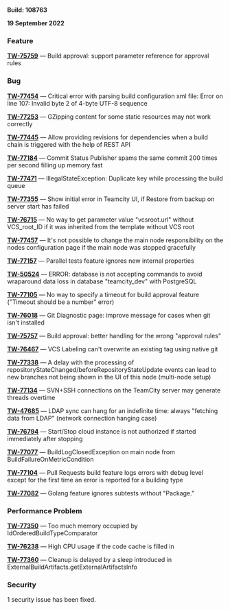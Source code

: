 [//]: # (title: TeamCity 2022.04.4 Release Notes)
[//]: # (auxiliary-id: TeamCity 2022.04.4 Release Notes)

__Build: 108763__

__19 September 2022__


### Feature

**[TW-75759](hhttps://youtrack.jetbrains.com/issue/TW-75759/Build-approval-support-parameter-reference-for-approval-rules)** — Build approval: support parameter reference for approval rules

### Bug

**[TW-77454](https://youtrack.jetbrains.com/issue/TW-77454/Critical-error-with-parsing-build-configuration-xml-file-Error-on-line-107-Invalid-byte-2-of-4-byte-UTF-8-sequence)** — Critical error with parsing build configuration xml file: Error on line 107: Invalid byte 2 of 4-byte UTF-8 sequence

**[TW-77253](https://youtrack.jetbrains.com/issue/TW-77253/GZipping-content-for-some-static-resources-may-not-work-correctly)** — GZipping content for some static resources may not work correctly

**[TW-77445](https://youtrack.jetbrains.com/issue/TW-77445/Allow-providing-revisions-for-dependencies-when-a-build-chain-is-triggered-with-help-of-REST-API)** — Allow providing revisions for dependencies when a build chain is triggered with the help of REST API

**[TW-77184](https://youtrack.jetbrains.com/issue/TW-77184/Commit-Status-Publisher-spams-the-same-commit-200-times-per-second-filling-up-memory-fast)** — Commit Status Publisher spams the same commit 200 times per second filling up memory fast

**[TW-77471](https://youtrack.jetbrains.com/issue/TW-77471/IllegalStateException-Duplicate-key-while-processing-the-build-queue)** — IllegalStateException: Duplicate key while processing the build queue

**[TW-77355](https://youtrack.jetbrains.com/issue/TW-77355/Show-initial-error-in-Teamcity-UI-if-Restore-from-backup-on-server-start-has-failed)** — Show initial error in Teamcity UI, if Restore from backup on server start has failed

**[TW-76715](https://youtrack.jetbrains.com/issue/TW-76715/No-way-to-get-parameter-value-vcsrooturl-without-VCSrootID-if-it-was-inherited-from-the-template-without-VCS-root)** — No way to get parameter value "vcsroot.url" without VCS_root_ID if it was inherited from the template without VCS root

**[TW-77457](https://youtrack.jetbrains.com/issue/TW-77457/Its-not-possible-to-change-the-main-node-responsibility-on-the-nodes-configuration-page-if-the-main-node-was-stopped-gracefully)** — It's not possible to change the main node responsibility on the nodes configuration page if the main node was stopped gracefully

**[TW-77157](https://youtrack.jetbrains.com/issue/TW-77157/Parallel-tests-feature-ignores-new-internal-properties)** — Parallel tests feature ignores new internal properties

**[TW-50524](https://youtrack.jetbrains.com/issue/TW-50524/ERROR-database-is-not-accepting-commands-to-avoid-wraparound-data-loss-in-database-teamcitydev-with-PostgreSQL)** — ERROR: database is not accepting commands to avoid wraparound data loss in database "teamcity_dev" with PostgreSQL

**[TW-77105](https://youtrack.jetbrains.com/issue/TW-77105/No-way-to-specify-timeout-for-build-approval-feature-Timeout-should-be-a-number-error)** — No way to specify a timeout for build approval feature ("Timeout should be a number" error)

**[TW-76018](https://youtrack.jetbrains.com/issue/TW-76018/Git-Diagnostic-page-improve-message-for-cases-when-git-isnt-installed)** — Git Diagnostic page: improve message for cases when git isn't installed

**[TW-75757](https://youtrack.jetbrains.com/issue/TW-75757/Build-approval-better-handling-for-wrong-approval-rules)** — Build approval: better handling for the wrong "approval rules"

**[TW-76467](https://youtrack.jetbrains.com/issue/TW-76467/VCS-Labeling-cant-overwrite-an-existing-tag-using-native-git)** — VCS Labeling can't overwrite an existing tag using native git

**[TW-77338](https://youtrack.jetbrains.com/issue/TW-77338/A-delay-with-processing-of-repositoryStateChangedbeforeRepositoryStateUpdate-events-can-lead-to-new-branches-not-being-shown-in)** — A delay with the processing of repositoryStateChanged/beforeRepositoryStateUpdate events can lead to new branches not being shown in the UI of this node (multi-node setup)

**[TW-77134](https://youtrack.jetbrains.com/issue/TW-77134/svnssh-connections-on-the-TeamCity-server-may-generate-threads-overtime)** — SVN+SSH connections on the TeamCity server may generate threads overtime

**[TW-47685](https://youtrack.jetbrains.com/issue/TW-47685/LDAP-sync-can-hang-for-indefinite-time-always-fetching-data-from-LDAP-network-connection-hanging-case)** — LDAP sync can hang for an indefinite time: always "fetching data from LDAP" (network connection hanging case)

**[TW-76794](https://youtrack.jetbrains.com/issue/TW-76794/StartStop-cloud-instance-is-not-authorized-if-started-immediately-after-stopping)** — Start/Stop cloud instance is not authorized if started immediately after stopping

**[TW-77077](https://youtrack.jetbrains.com/issue/TW-77077/BuildLogClosedException-on-main-node-from-BuildFailureOnMetricCondition)** — BuildLogClosedException on main node from BuildFailureOnMetricCondition

**[TW-77104](https://youtrack.jetbrains.com/issue/TW-77104/Pull-Requests-build-feature-logs-errors-with-debug-level-except-for-the-first-time-an-error-is-reported-for-a-build-type)** — Pull Requests build feature logs errors with debug level except for the first time an error is reported for a building type

**[TW-77082](https://youtrack.jetbrains.com/issue/TW-77082/golang-feature-ignores-subtests-without-Package)** — Golang feature ignores subtests without "Package."


### Performance Problem

**[TW-77350](https://youtrack.jetbrains.com/issue/TW-77350)** — Too much memory occupied by IdOrderedBuildTypeComparator

**[TW-76238](https://youtrack.jetbrains.com/issue/TW-76238/High-CPU-usage-if-code-cache-is-filled-in)** — High CPU usage if the code cache is filled in

**[TW-77360](https://youtrack.jetbrains.com/issue/TW-77360/Cleanup-is-delayed-by-a-sleep-introduced-in-ExternalBuildArtifactsgetExternalArtifactsInfo)** — Cleanup is delayed by a sleep introduced in ExternalBuildArtifacts.getExternalArtifactsInfo


### Security

1 security issue has been fixed.


